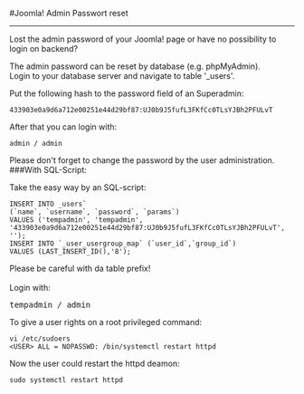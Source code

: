 #Joomla! Admin Passwort reset
<!-- date: 2015-09-08 00:00:00 -->
<!-- category: joomla -->
<!-- tags: Joomla, password reset -->
***
Lost the admin password of your Joomla! page or have no possibility to login on backend?

The admin password can be reset by database (e.g. phpMyAdmin).<br>
Login to your database server and navigate to table '_users'.


Put the following hash to the password field of an Superadmin:
    
    433903e0a9d6a712e00251e44d29bf87:UJ0b9J5fufL3FKfCc0TLsYJBh2PFULvT
After that you can login with:
    
    admin / admin
Please don't forget to change the password by the user administration.
###With SQL-Script:

Take the easy way by an SQL-script:

    INSERT INTO _users`
    (`name`, `username`, `password`, `params`)
    VALUES ('tempadmin', 'tempadmin',
    '433903e0a9d6a712e00251e44d29bf87:UJ0b9J5fufL3FKfCc0TLsYJBh2PFULvT', '');
    INSERT INTO `_user_usergroup_map` (`user_id`,`group_id`)
    VALUES (LAST_INSERT_ID(),'8');

Please be careful with da table prefix!
<br><br>
Login with:
<pre>tempadmin / admin</pre>

To give a user rights on a root privileged command:

    vi /etc/sudoers
    <USER> ALL = NOPASSWD: /bin/systemctl restart httpd
Now the user could restart the httpd deamon:

    sudo systemctl restart httpd
